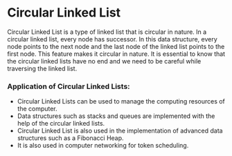 <h1>Circular Linked List</h1>
Circular Linked List is a type of linked list that is circular in nature. In a circular linked list, every node has successor. In this data structure, every node points to the next node and the last node of the linked list points to the first node. This feature makes it circular in nature. It is essential to know that the circular linked lists have no end and we need to be careful while traversing the linked list. 
<h3>Application of Circular Linked Lists:</h3>
<ul><li>
  Circular Linked Lists can be used to manage the computing resources of the computer.</li><li>
Data structures such as stacks and queues are implemented with the help of the circular linked lists.</li><li>
Circular Linked List is also used in the implementation of advanced data structures such as a Fibonacci Heap.</li><li>
  It is also used in computer networking for token scheduling.</li></ul>

